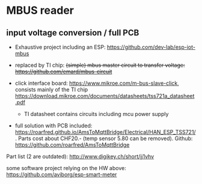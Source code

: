 # MBUS reader 

## input voltage conversion / full PCB
* Exhaustive project including an ESP: https://github.com/dev-lab/esp-iot-mbus
* replaced by TI chip: ~~(simple) mbus master circuit to transfer voltage: https://github.com/emard/mbus-circuit~~
* click interface board: https://www.mikroe.com/m-bus-slave-click, consists mainly of the TI chip https://download.mikroe.com/documents/datasheets/tss721a_datasheet.pdf

   * TI datasheet contains circuits including mcu power supply

* full solution with PCB included: https://roarfred.github.io/AmsToMqttBridge/Electrical/HAN_ESP_TSS721/. Parts cost about CHF20.- (temp sensor 5.80 can be removed). Github: https://github.com/roarfred/AmsToMqttBridge

Part list (2 are outdated): http://www.digikey.ch/short/jj1vhv

some software project relying on the HW above: https://github.com/aviborg/esp-smart-meter
